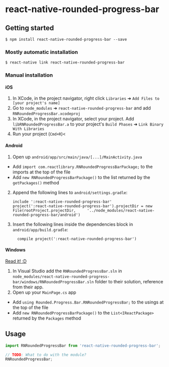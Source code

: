 
# react-native-rounded-progress-bar

## Getting started

`$ npm install react-native-rounded-progress-bar --save`

### Mostly automatic installation

`$ react-native link react-native-rounded-progress-bar`

### Manual installation


#### iOS

1. In XCode, in the project navigator, right click `Libraries` ➜ `Add Files to [your project's name]`
2. Go to `node_modules` ➜ `react-native-rounded-progress-bar` and add `RNRoundedProgressBar.xcodeproj`
3. In XCode, in the project navigator, select your project. Add `libRNRoundedProgressBar.a` to your project's `Build Phases` ➜ `Link Binary With Libraries`
4. Run your project (`Cmd+R`)<

#### Android

1. Open up `android/app/src/main/java/[...]/MainActivity.java`
  - Add `import com.reactlibrary.RNRoundedProgressBarPackage;` to the imports at the top of the file
  - Add `new RNRoundedProgressBarPackage()` to the list returned by the `getPackages()` method
2. Append the following lines to `android/settings.gradle`:
  	```
  	include ':react-native-rounded-progress-bar'
  	project(':react-native-rounded-progress-bar').projectDir = new File(rootProject.projectDir, 	'../node_modules/react-native-rounded-progress-bar/android')
  	```
3. Insert the following lines inside the dependencies block in `android/app/build.gradle`:
  	```
      compile project(':react-native-rounded-progress-bar')
  	```

#### Windows
[Read it! :D](https://github.com/ReactWindows/react-native)

1. In Visual Studio add the `RNRoundedProgressBar.sln` in `node_modules/react-native-rounded-progress-bar/windows/RNRoundedProgressBar.sln` folder to their solution, reference from their app.
2. Open up your `MainPage.cs` app
  - Add `using Rounded.Progress.Bar.RNRoundedProgressBar;` to the usings at the top of the file
  - Add `new RNRoundedProgressBarPackage()` to the `List<IReactPackage>` returned by the `Packages` method


## Usage
```javascript
import RNRoundedProgressBar from 'react-native-rounded-progress-bar';

// TODO: What to do with the module?
RNRoundedProgressBar;
```
  